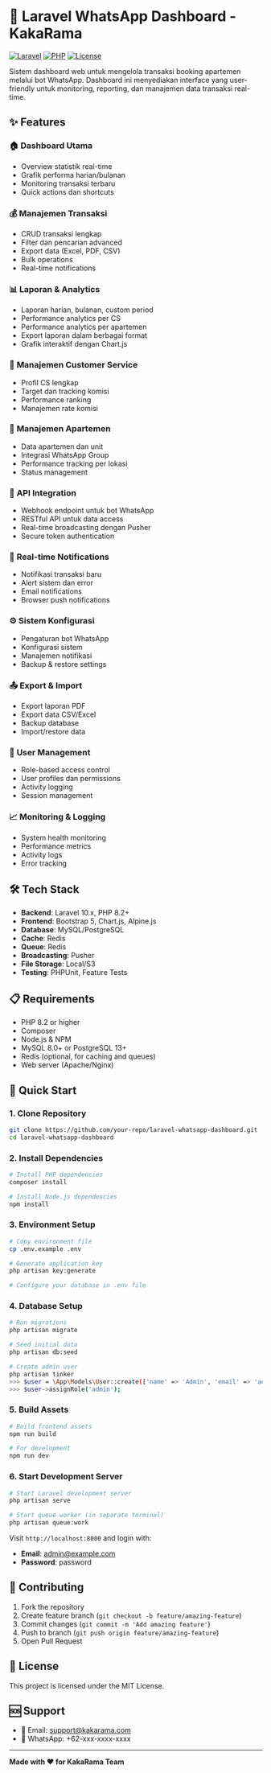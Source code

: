 # 🚀 Laravel WhatsApp Dashboard - KakaRama

[![Laravel](https://img.shields.io/badge/Laravel-10.x-red.svg)](https://laravel.com)
[![PHP](https://img.shields.io/badge/PHP-8.2+-blue.svg)](https://php.net)
[![License](https://img.shields.io/badge/License-MIT-green.svg)](LICENSE)

Sistem dashboard web untuk mengelola transaksi booking apartemen melalui bot WhatsApp. Dashboard ini menyediakan interface yang user-friendly untuk monitoring, reporting, dan manajemen data transaksi real-time.

## ✨ Features

### 🏠 **Dashboard Utama**
- Overview statistik real-time
- Grafik performa harian/bulanan
- Monitoring transaksi terbaru
- Quick actions dan shortcuts

### 💰 **Manajemen Transaksi**
- CRUD transaksi lengkap
- Filter dan pencarian advanced
- Export data (Excel, PDF, CSV)
- Bulk operations
- Real-time notifications

### 📊 **Laporan & Analytics**
- Laporan harian, bulanan, custom period
- Performance analytics per CS
- Performance analytics per apartemen
- Export laporan dalam berbagai format
- Grafik interaktif dengan Chart.js

### 👥 **Manajemen Customer Service**
- Profil CS lengkap
- Target dan tracking komisi
- Performance ranking
- Manajemen rate komisi

### 🏢 **Manajemen Apartemen**
- Data apartemen dan unit
- Integrasi WhatsApp Group
- Performance tracking per lokasi
- Status management

### 🔗 **API Integration**
- Webhook endpoint untuk bot WhatsApp
- RESTful API untuk data access
- Real-time broadcasting dengan Pusher
- Secure token authentication

### 🔔 **Real-time Notifications**
- Notifikasi transaksi baru
- Alert sistem dan error
- Email notifications
- Browser push notifications

### ⚙️ **Sistem Konfigurasi**
- Pengaturan bot WhatsApp
- Konfigurasi sistem
- Manajemen notifikasi
- Backup & restore settings

### 📤 **Export & Import**
- Export laporan PDF
- Export data CSV/Excel
- Backup database
- Import/restore data

### 👤 **User Management**
- Role-based access control
- User profiles dan permissions
- Activity logging
- Session management

### 📈 **Monitoring & Logging**
- System health monitoring
- Performance metrics
- Activity logs
- Error tracking

## 🛠️ Tech Stack

- **Backend**: Laravel 10.x, PHP 8.2+
- **Frontend**: Bootstrap 5, Chart.js, Alpine.js
- **Database**: MySQL/PostgreSQL
- **Cache**: Redis
- **Queue**: Redis
- **Broadcasting**: Pusher
- **File Storage**: Local/S3
- **Testing**: PHPUnit, Feature Tests

## 📋 Requirements

- PHP 8.2 or higher
- Composer
- Node.js & NPM
- MySQL 8.0+ or PostgreSQL 13+
- Redis (optional, for caching and queues)
- Web server (Apache/Nginx)

## 🚀 Quick Start

### 1. Clone Repository

```bash
git clone https://github.com/your-repo/laravel-whatsapp-dashboard.git
cd laravel-whatsapp-dashboard
```

### 2. Install Dependencies

```bash
# Install PHP dependencies
composer install

# Install Node.js dependencies
npm install
```

### 3. Environment Setup

```bash
# Copy environment file
cp .env.example .env

# Generate application key
php artisan key:generate

# Configure your database in .env file
```

### 4. Database Setup

```bash
# Run migrations
php artisan migrate

# Seed initial data
php artisan db:seed

# Create admin user
php artisan tinker
>>> $user = \App\Models\User::create(['name' => 'Admin', 'email' => 'admin@example.com', 'password' => bcrypt('password')]);
>>> $user->assignRole('admin');
```

### 5. Build Assets

```bash
# Build frontend assets
npm run build

# For development
npm run dev
```

### 6. Start Development Server

```bash
# Start Laravel development server
php artisan serve

# Start queue worker (in separate terminal)
php artisan queue:work
```

Visit `http://localhost:8000` and login with:
- **Email**: admin@example.com
- **Password**: password

## 🤝 Contributing

1. Fork the repository
2. Create feature branch (`git checkout -b feature/amazing-feature`)
3. Commit changes (`git commit -m 'Add amazing feature'`)
4. Push to branch (`git push origin feature/amazing-feature`)
5. Open Pull Request

## 📝 License

This project is licensed under the MIT License.

## 🆘 Support

- 📧 Email: support@kakarama.com
- 📱 WhatsApp: +62-xxx-xxxx-xxxx

---

**Made with ❤️ for KakaRama Team**
